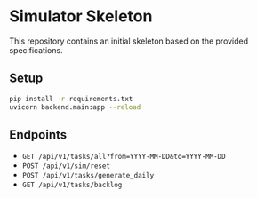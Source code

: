 # Simulator Skeleton

This repository contains an initial skeleton based on the provided specifications.

## Setup

```bash
pip install -r requirements.txt
uvicorn backend.main:app --reload
```

## Endpoints

- `GET /api/v1/tasks/all?from=YYYY-MM-DD&to=YYYY-MM-DD`
- `POST /api/v1/sim/reset`
- `POST /api/v1/tasks/generate_daily`
- `GET /api/v1/tasks/backlog`
